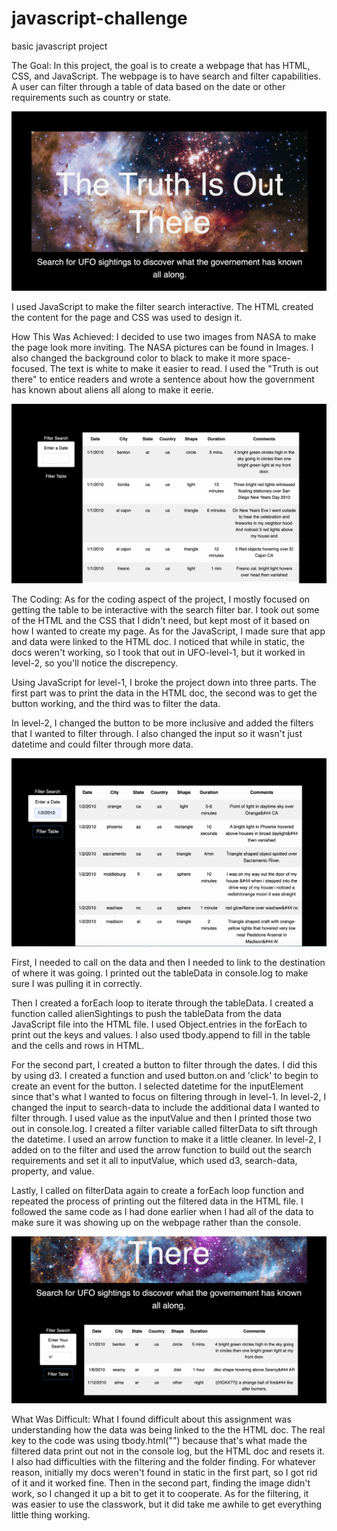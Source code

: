 # javascript-challenge
basic javascript project

The Goal: 
In this project, the goal is to create a webpage that has HTML, CSS, and JavaScript. The webpage is to have search and filter capabilities. A user can filter through a table of data based on the date or other requirements such as country or state.

![HTML/CSS design](https://github.com/EmmaLimoli/javascript-challenge/blob/master/UFO-level-1/images/Screen%20Shot%202020-09-16%20at%202.43.49%20PM.png)

I used JavaScript to make the filter search interactive. The HTML created the content for the page and CSS was used to design it. 

How This Was Achieved:
I decided to use two images from NASA to make the page look more inviting. The NASA pictures can be found in Images. I also changed the background color to black to make it more space-focused. The text is white to make it easier to read. I used the "Truth is out there" to entice readers and wrote a sentence about how the government has known about aliens all along to make it eerie.

![filter search](https://github.com/EmmaLimoli/javascript-challenge/blob/master/UFO-level-1/images/Screen%20Shot%202020-09-16%20at%202.44.12%20PM.png)

The Coding:
As for the coding aspect of the project, I mostly focused on getting the table to be interactive with the search filter bar. I took out some of the HTML and the CSS that I didn't need, but kept most of it based on how I wanted to create my page. As for the JavaScript, I made sure that app and data were linked to the HTML doc. I noticed that while in static, the docs weren't working, so I took that out in UFO-level-1, but it worked in level-2, so you'll notice the discrepency.

Using JavaScript for level-1, I broke the project down into three parts. The first part was to print the data in the HTML doc, the second was to get the button working, and the third was to filter the data. 

In level-2, I changed the button to be more inclusive and added the filters that I wanted to filter through. I also changed the input so it wasn't just datetime and could filter through more data.

![filter through dates](https://github.com/EmmaLimoli/javascript-challenge/blob/master/UFO-level-1/images/Screen%20Shot%202020-09-16%20at%202.44.32%20PM.png)

First, I needed to call on the data and then I needed to link to the destination of where it was going. I printed out the tableData in console.log to make sure I was pulling it in correctly.

Then I created a forEach loop to iterate through the tableData. I created a function called alienSightings to push the tableData from the data JavaScript file into the HTML file. I used Object.entries in the forEach to print out the keys and values. I also used tbody.append to fill in the table and the cells and rows in HTML.

For the second part, I created a button to filter through the dates. I did this by using d3. I created a function and used button.on and 'click' to begin to create an event for the button. I selected datetime for the inputElement since that's what I wanted to focus on filtering through in level-1. In level-2, I changed the input to search-data to include the additional data I wanted to filter through. I used value as the inputValue and then I printed those two out in console.log. I created a filter variable called filterData to sift through the datetime.  I used an arrow function to make it a little cleaner. In level-2, I added on to the filter and used the arrow function to build out the search requirements and set it all to inputValue, which used d3, search-data, property, and value.

Lastly, I called on filterData again to create a forEach loop function and repeated the process of printing out the filtered data in the HTML file. I followed the same code as I had done earlier when I had all of the data to make sure it was showing up on the webpage rather than the console. 

![filter through everything](https://github.com/EmmaLimoli/javascript-challenge/blob/master/UFO-level-2/images/Screen%20Shot%202020-09-18%20at%209.47.26%20AM.png)

What Was Difficult:
What I found difficult about this assignment was understanding how the data was being linked to the the HTML doc. The real key to the code was using tbody.html("") because that's what made the filtered data print out not in the console log, but the HTML doc and resets it. I also had difficulties with the filtering and the folder finding. For whatever reason, initially my docs weren't found in static in the first part, so I got rid of it and it worked fine. Then in the second part, finding the image didn't work, so I changed it up a bit to get it to cooperate. As for the filtering, it was easier to use the classwork, but it did take me awhile to get everything little thing working. 

